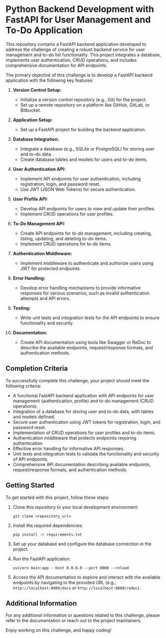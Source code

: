 # Python Backend Development with FastAPI for User Management and To-Do Application

This repository contains a FastAPI backend application developed to address the challenge of creating a robust backend service for user management and to-do list functionality. This project integrates a database, implements user authentication, CRUD operations, and includes comprehensive documentation for API endpoints.

The primary objective of this challenge is to develop a FastAPI backend application with the following key features:

1. **Version Control Setup:**
   - Initialize a version control repository (e.g., Git) for the project.
   - Set up a remote repository on a platform like GitHub, GitLab, or Bitbucket.

2. **Application Setup:**
   - Set up a FastAPI project for building the backend application.

3. **Database Integration:**
   - Integrate a database (e.g., SQLite or PostgreSQL) for storing user and to-do data.
   - Create database tables and models for users and to-do items.

4. **User Authentication API:**
   - Implement API endpoints for user authentication, including registration, login, and password reset.
   - Use JWT (JSON Web Tokens) for secure authentication.

5. **User Profile API:**
   - Develop API endpoints for users to view and update their profiles.
   - Implement CRUD operations for user profiles.

6. **To-Do Management API:**
   - Create API endpoints for to-do management, including creating, listing, updating, and deleting to-do items.
   - Implement CRUD operations for to-do items.

7. **Authentication Middleware:**
   - Implement middleware to authenticate and authorize users using JWT for protected endpoints.

8. **Error Handling:**
   - Develop error handling mechanisms to provide informative responses for various scenarios, such as invalid authentication attempts and API errors.

9. **Testing:**
   - Write unit tests and integration tests for the API endpoints to ensure functionality and security.

10. **Documentation:**
    - Create API documentation using tools like Swagger or ReDoc to describe the available endpoints, request/response formats, and authentication methods.

## Completion Criteria

To successfully complete this challenge, your project should meet the following criteria:

- A functional FastAPI backend application with API endpoints for user management (authentication, profile) and to-do management (CRUD operations).
- Integration of a database for storing user and to-do data, with tables and models defined.
- Secure user authentication using JWT tokens for registration, login, and password reset.
- Implementation of CRUD operations for user profiles and to-do items.
- Authentication middleware that protects endpoints requiring authentication.
- Effective error handling for informative API responses.
- Unit tests and integration tests to validate the functionality and security of API endpoints.
- Comprehensive API documentation describing available endpoints, request/response formats, and authentication methods.

## Getting Started

To get started with this project, follow these steps:

1. Clone this repository to your local development environment:

   ```
   git clone <repository_url>
   ```

2. Install the required dependencies:

   ```
   pip install -r requirements.txt
   ```

3. Set up your database and configure the database connection in the project.

4. Run the FastAPI application:

   ```
   uvicorn main:app --host 0.0.0.0 --port 8000 --reload
   ```

5. Access the API documentation to explore and interact with the available endpoints by navigating to the provided URL (e.g., `http://localhost:8000/docs` or `http://localhost:8000/redoc`).

## Additional Information

For any additional information or questions related to this challenge, please refer to the documentation or reach out to the project maintainers.

Enjoy working on this challenge, and happy coding!
